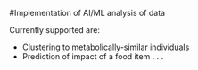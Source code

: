 #Implementation of AI/ML analysis of data

Currently supported are:
- Clustering to metabolically-similar individuals
- Prediction of impact of a food item
.
.
.
